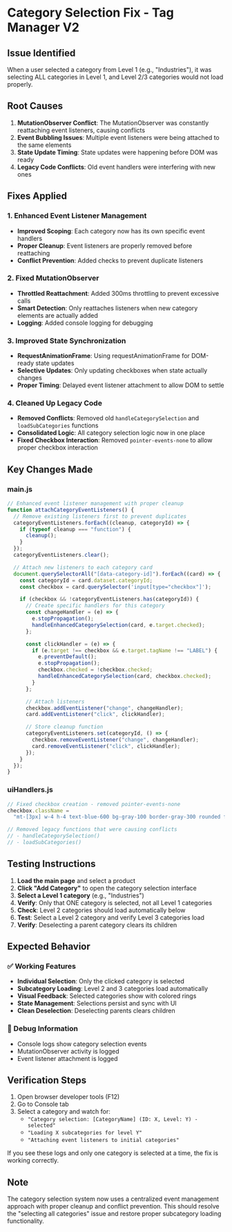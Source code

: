 # Category Selection Fix - Tag Manager V2

## Issue Identified

When a user selected a category from Level 1 (e.g., "Industries"), it was selecting ALL categories in Level 1, and Level 2/3 categories would not load properly.

## Root Causes

1. **MutationObserver Conflict**: The MutationObserver was constantly reattaching event listeners, causing conflicts
2. **Event Bubbling Issues**: Multiple event listeners were being attached to the same elements
3. **State Update Timing**: State updates were happening before DOM was ready
4. **Legacy Code Conflicts**: Old event handlers were interfering with new ones

## Fixes Applied

### 1. Enhanced Event Listener Management

- **Improved Scoping**: Each category now has its own specific event handlers
- **Proper Cleanup**: Event listeners are properly removed before reattaching
- **Conflict Prevention**: Added checks to prevent duplicate listeners

### 2. Fixed MutationObserver

- **Throttled Reattachment**: Added 300ms throttling to prevent excessive calls
- **Smart Detection**: Only reattaches listeners when new category elements are actually added
- **Logging**: Added console logging for debugging

### 3. Improved State Synchronization

- **RequestAnimationFrame**: Using requestAnimationFrame for DOM-ready state updates
- **Selective Updates**: Only updating checkboxes when state actually changes
- **Proper Timing**: Delayed event listener attachment to allow DOM to settle

### 4. Cleaned Up Legacy Code

- **Removed Conflicts**: Removed old `handleCategorySelection` and `loadSubCategories` functions
- **Consolidated Logic**: All category selection logic now in one place
- **Fixed Checkbox Interaction**: Removed `pointer-events-none` to allow proper checkbox interaction

## Key Changes Made

### main.js

```javascript
// Enhanced event listener management with proper cleanup
function attachCategoryEventListeners() {
  // Remove existing listeners first to prevent duplicates
  categoryEventListeners.forEach((cleanup, categoryId) => {
    if (typeof cleanup === "function") {
      cleanup();
    }
  });
  categoryEventListeners.clear();

  // Attach new listeners to each category card
  document.querySelectorAll("[data-category-id]").forEach((card) => {
    const categoryId = card.dataset.categoryId;
    const checkbox = card.querySelector('input[type="checkbox"]');

    if (checkbox && !categoryEventListeners.has(categoryId)) {
      // Create specific handlers for this category
      const changeHandler = (e) => {
        e.stopPropagation();
        handleEnhancedCategorySelection(card, e.target.checked);
      };

      const clickHandler = (e) => {
        if (e.target !== checkbox && e.target.tagName !== "LABEL") {
          e.preventDefault();
          e.stopPropagation();
          checkbox.checked = !checkbox.checked;
          handleEnhancedCategorySelection(card, checkbox.checked);
        }
      };

      // Attach listeners
      checkbox.addEventListener("change", changeHandler);
      card.addEventListener("click", clickHandler);

      // Store cleanup function
      categoryEventListeners.set(categoryId, () => {
        checkbox.removeEventListener("change", changeHandler);
        card.removeEventListener("click", clickHandler);
      });
    }
  });
}
```

### uiHandlers.js

```javascript
// Fixed checkbox creation - removed pointer-events-none
checkbox.className =
  "mt-[3px] w-4 h-4 text-blue-600 bg-gray-100 border-gray-300 rounded focus:ring-blue-500 focus:ring-1 focus:ring-offset-1 focus:ring-offset-white mr-2.5 shrink-0";

// Removed legacy functions that were causing conflicts
// - handleCategorySelection()
// - loadSubCategories()
```

## Testing Instructions

1. **Load the main page** and select a product
2. **Click "Add Category"** to open the category selection interface
3. **Select a Level 1 category** (e.g., "Industries")
4. **Verify**: Only that ONE category is selected, not all Level 1 categories
5. **Check**: Level 2 categories should load automatically below
6. **Test**: Select a Level 2 category and verify Level 3 categories load
7. **Verify**: Deselecting a parent category clears its children

## Expected Behavior

### ✅ Working Features

- **Individual Selection**: Only the clicked category is selected
- **Subcategory Loading**: Level 2 and 3 categories load automatically
- **Visual Feedback**: Selected categories show with colored rings
- **State Management**: Selections persist and sync with UI
- **Clean Deselection**: Deselecting parents clears children

### 🔧 Debug Information

- Console logs show category selection events
- MutationObserver activity is logged
- Event listener attachment is logged

## Verification Steps

1. Open browser developer tools (F12)
2. Go to Console tab
3. Select a category and watch for:
   - `"Category selection: [CategoryName] (ID: X, Level: Y) - selected"`
   - `"Loading X subcategories for level Y"`
   - `"Attaching event listeners to initial categories"`

If you see these logs and only one category is selected at a time, the fix is working correctly.

## Note

The category selection system now uses a centralized event management approach with proper cleanup and conflict prevention. This should resolve the "selecting all categories" issue and restore proper subcategory loading functionality.

